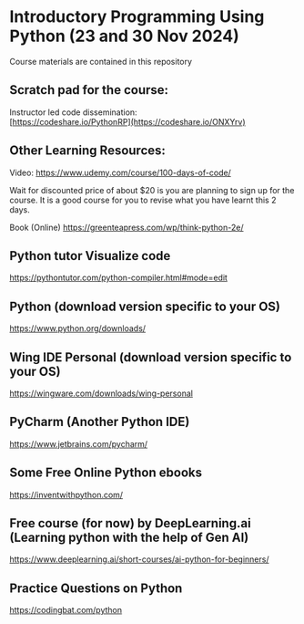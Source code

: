 # Introductory Programming Using Python (23 and 30 Nov 2024) 

Course materials are contained in this repository


## Scratch pad for the course:

Instructor led code dissemination: <br>
[https://codeshare.io/PythonRP](https://codeshare.io/ONXYrv)


## Other Learning Resources:
Video: https://www.udemy.com/course/100-days-of-code/

Wait for discounted price of about $20 is you are planning to sign up for the course. It is a good course for you to revise what you have learnt this 2 days.

Book (Online)
https://greenteapress.com/wp/think-python-2e/

## Python tutor Visualize code
https://pythontutor.com/python-compiler.html#mode=edit

## Python (download version specific to your OS) 
https://www.python.org/downloads/

## Wing IDE Personal (download version specific to your OS)
https://wingware.com/downloads/wing-personal

## PyCharm (Another Python IDE)
https://www.jetbrains.com/pycharm/

## Some Free Online Python ebooks 
https://inventwithpython.com/

## Free course (for now) by DeepLearning.ai (Learning python with the help of Gen AI)
https://www.deeplearning.ai/short-courses/ai-python-for-beginners/

## Practice Questions on Python
https://codingbat.com/python
